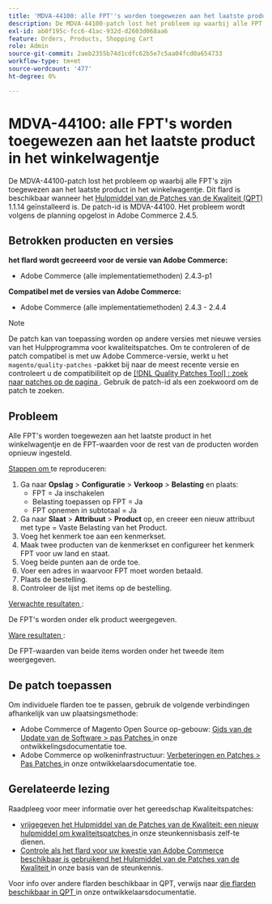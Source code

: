 ```yaml
---
title: 'MDVA-44100: alle FPT''s worden toegewezen aan het laatste product in het winkelwagentje'
description: De MDVA-44100-patch lost het probleem op waarbij alle FPT's zijn toegewezen aan het laatste product in het winkelwagentje. Deze patch is beschikbaar wanneer [Quality Patches Tool (QPT)] (/help/announcements/adobe-commerce-announcements/magento-quality-patches-released-new-tool-to-self-serve-quality-patches.md) 1.1.14 is geïnstalleerd. De patch-id is MDVA-44100. Het probleem wordt volgens de planning opgelost in Adobe Commerce 2.4.5.
exl-id: ab0f195c-fcc6-41ac-932d-d2603d068aa6
feature: Orders, Products, Shopping Cart
role: Admin
source-git-commit: 2aeb2355b74d1cdfc62b5e7c5aa04fcd0a654733
workflow-type: tm+mt
source-wordcount: '477'
ht-degree: 0%

---
```


# MDVA-44100: alle FPT&#39;s worden toegewezen aan het laatste product in het winkelwagentje

De MDVA-44100-patch lost het probleem op waarbij alle FPT&#39;s zijn toegewezen aan het laatste product in het winkelwagentje. Dit flard is beschikbaar wanneer het [ Hulpmiddel van de Patches van de Kwaliteit (QPT) ](/help/announcements/adobe-commerce-announcements/magento-quality-patches-released-new-tool-to-self-serve-quality-patches.md) 1.1.14 geïnstalleerd is. De patch-id is MDVA-44100. Het probleem wordt volgens de planning opgelost in Adobe Commerce 2.4.5.

## Betrokken producten en versies

**het flard wordt gecreeerd voor de versie van Adobe Commerce:**

* Adobe Commerce (alle implementatiemethoden) 2.4.3-p1

**Compatibel met de versies van Adobe Commerce:**

* Adobe Commerce (alle implementatiemethoden) 2.4.3 - 2.4.4

>[!NOTE]
>
>De patch kan van toepassing worden op andere versies met nieuwe versies van het Hulpprogramma voor kwaliteitspatches. Om te controleren of de patch compatibel is met uw Adobe Commerce-versie, werkt u het `magento/quality-patches` -pakket bij naar de meest recente versie en controleert u de compatibiliteit op de [[!DNL Quality Patches Tool] : zoek naar patches op de pagina ](https://experienceleague.adobe.com/tools/commerce-quality-patches/index.html?lang=nl-NL) . Gebruik de patch-id als een zoekwoord om de patch te zoeken.

## Probleem

Alle FPT&#39;s worden toegewezen aan het laatste product in het winkelwagentje en de FPT-waarden voor de rest van de producten worden opnieuw ingesteld.

<u> Stappen om </u> te reproduceren:

1. Ga naar **Opslag** > **Configuratie** > **Verkoop** > **Belasting** en plaats:
   * FPT = Ja inschakelen
   * Belasting toepassen op FPT = Ja
   * FPT opnemen in subtotaal = Ja
1. Ga naar **Slaat** > **Attribuut** > **Product** op, en creeer een nieuw attribuut met type = Vaste Belasting van het Product.
1. Voeg het kenmerk toe aan een kenmerkset.
1. Maak twee producten van de kenmerkset en configureer het kenmerk FPT voor uw land en staat.
1. Voeg beide punten aan de orde toe.
1. Voer een adres in waarvoor FPT moet worden betaald.
1. Plaats de bestelling.
1. Controleer de lijst met items op de bestelling.

<u> Verwachte resultaten </u>:

De FPT&#39;s worden onder elk product weergegeven.

<u> Ware resultaten </u>:

De FPT-waarden van beide items worden onder het tweede item weergegeven.

## De patch toepassen

Om individuele flarden toe te passen, gebruik de volgende verbindingen afhankelijk van uw plaatsingsmethode:

* Adobe Commerce of Magento Open Source op-gebouw: [ Gids van de Update van de Software > pas Patches ](https://experienceleague.adobe.com/nl/docs/commerce-operations/tools/quality-patches-tool/usage) in onze ontwikkelingsdocumentatie toe.
* Adobe Commerce op wolkeninfrastructuur: [ Verbeteringen en Patches > Pas Patches ](https://experienceleague.adobe.com/nl/docs/commerce-cloud-service/user-guide/develop/upgrade/apply-patches) in onze ontwikkelaarsdocumentatie toe.

## Gerelateerde lezing

Raadpleeg voor meer informatie over het gereedschap Kwaliteitspatches:

* [ vrijgegeven het Hulpmiddel van de Patches van de Kwaliteit: een nieuw hulpmiddel om kwaliteitspatches ](/help/announcements/adobe-commerce-announcements/magento-quality-patches-released-new-tool-to-self-serve-quality-patches.md) in onze steunkennisbasis zelf-te dienen.
* [ Controle als het flard voor uw kwestie van Adobe Commerce beschikbaar is gebruikend het Hulpmiddel van de Patches van de Kwaliteit ](/help/support-tools/patches-available-in-qpt-tool/check-patch-for-magento-issue-with-magento-quality-patches.md) in onze basis van de steunkennis.

Voor info over andere flarden beschikbaar in QPT, verwijs naar [ die flarden beschikbaar in QPT ](https://experienceleague.adobe.com/tools/commerce-quality-patches/index.html?lang=nl-NL) in onze ontwikkelaarsdocumentatie.
